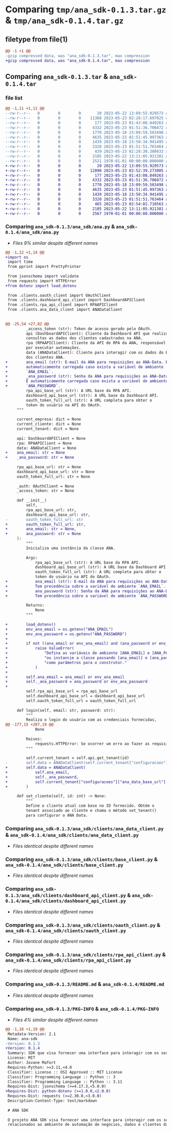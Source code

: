 # Comparing `tmp/ana_sdk-0.1.3.tar.gz` & `tmp/ana_sdk-0.1.4.tar.gz`

## filetype from file(1)

```diff
@@ -1 +1 @@
-gzip compressed data, was "ana_sdk-0.1.3.tar", max compression
+gzip compressed data, was "ana_sdk-0.1.4.tar", max compression
```

## Comparing `ana_sdk-0.1.3.tar` & `ana_sdk-0.1.4.tar`

### file list

```diff
@@ -1,11 +1,11 @@
--rw-r--r--   0        0        0       20 2023-05-22 13:09:55.929573 ana_sdk-0.1.3/ana_sdk/__init__.py
--rw-r--r--   0        0        0    11388 2023-05-23 02:28:17.697025 ana_sdk-0.1.3/ana_sdk/ana.py
--rw-r--r--   0        0        0      177 2023-05-23 01:43:08.849263 ana_sdk-0.1.3/ana_sdk/clients/__init__.py
--rw-r--r--   0        0        0     4332 2023-05-23 01:51:36.706872 ana_sdk-0.1.3/ana_sdk/clients/ana_data_client.py
--rw-r--r--   0        0        0     1770 2023-05-18 23:09:59.503498 ana_sdk-0.1.3/ana_sdk/clients/base_client.py
--rw-r--r--   0        0        0     4635 2023-05-23 01:51:45.997363 ana_sdk-0.1.3/ana_sdk/clients/dashboard_api_client.py
--rw-r--r--   0        0        0     1439 2023-05-18 23:50:34.941495 ana_sdk-0.1.3/ana_sdk/clients/oauth_client.py
--rw-r--r--   0        0        0     3320 2023-05-23 01:51:51.763464 ana_sdk-0.1.3/ana_sdk/clients/rpa_api_client.py
--rw-r--r--   0        0        0      439 2023-05-23 02:28:30.388033 ana_sdk-0.1.3/pyproject.toml
--rw-r--r--   0        0        0     2105 2023-05-22 13:11:05.921381 ana_sdk-0.1.3/README.md
--rw-r--r--   0        0        0     2521 1970-01-01 00:00:00.000000 ana_sdk-0.1.3/PKG-INFO
+-rw-r--r--   0        0        0       20 2023-05-22 13:09:55.929573 ana_sdk-0.1.4/ana_sdk/__init__.py
+-rw-r--r--   0        0        0    12890 2023-05-23 02:52:39.273005 ana_sdk-0.1.4/ana_sdk/ana.py
+-rw-r--r--   0        0        0      177 2023-05-23 01:43:08.849263 ana_sdk-0.1.4/ana_sdk/clients/__init__.py
+-rw-r--r--   0        0        0     4332 2023-05-23 01:51:36.706872 ana_sdk-0.1.4/ana_sdk/clients/ana_data_client.py
+-rw-r--r--   0        0        0     1770 2023-05-18 23:09:59.503498 ana_sdk-0.1.4/ana_sdk/clients/base_client.py
+-rw-r--r--   0        0        0     4635 2023-05-23 01:51:45.997363 ana_sdk-0.1.4/ana_sdk/clients/dashboard_api_client.py
+-rw-r--r--   0        0        0     1439 2023-05-18 23:50:34.941495 ana_sdk-0.1.4/ana_sdk/clients/oauth_client.py
+-rw-r--r--   0        0        0     3320 2023-05-23 01:51:51.763464 ana_sdk-0.1.4/ana_sdk/clients/rpa_api_client.py
+-rw-r--r--   0        0        0      465 2023-05-23 02:54:02.710563 ana_sdk-0.1.4/pyproject.toml
+-rw-r--r--   0        0        0     2105 2023-05-22 13:11:05.921381 ana_sdk-0.1.4/README.md
+-rw-r--r--   0        0        0     2567 1970-01-01 00:00:00.000000 ana_sdk-0.1.4/PKG-INFO
```

### Comparing `ana_sdk-0.1.3/ana_sdk/ana.py` & `ana_sdk-0.1.4/ana_sdk/ana.py`

 * *Files 9% similar despite different names*

```diff
@@ -1,12 +1,14 @@
+import os
 import time
 from pprint import PrettyPrinter
 
 from jsonschema import validate
 from requests import HTTPError
+from dotenv import load_dotenv
 
 from .clients.oauth_client import OAuthClient
 from .clients.dashboard_api_client import DashboardAPIClient
 from .clients.rpa_api_client import RPAAPIClient
 from .clients.ana_data_client import ANADataClient
 
 
@@ -25,54 +27,82 @@
         _access_token (str): Token de acesso gerado pelo OAuth.
         api (DashboardAPIClient): Cliente da Dashboard API que realiza
         consultas as dados dos clientes cadastrados na ANA.
         rpa (RPAAPIClient): Cliente da API de RPA da ANA, responsável
         por executar automações.
         data (ANADataClient): Cliente para interagir com os dados do ERP
         dos clientes ANA.
+        ana_email (str): E-mail da ANA para requisições ao ANA-Data. É
+        automaticamente carregada caso exista a variável de ambiente
+        `ANA_EMAIL`.
+        _ana_password (str): Senha da ANA para requisições ao ANA-Data.
+        É automaticamente carregada caso exista a variável de ambiente
+        `ANA_PASSWORD`.
         rpa_api_base_url (str): A URL base da RPA API.
         dashboard_api_base_url (str): A URL base da Dashboard API.
         oauth_token_full_url (str): A URL completa para obter o 
         token do usuário na API do OAuth.
     """
 
     current_empresa: dict = None
     current_cliente: dict = None
     current_tenant: dict = None
 
     api: DashboardAPIClient = None
     rpa: RPAAPIClient = None
     data: ANADataClient = None
+    ana_email: str = None
+    _ana_password: str = None
 
     rpa_api_base_url: str = None
     dashboard_api_base_url: str = None
     oauth_token_full_url: str = None
 
     _auth: OAuthClient = None
     _access_token: str = None
 
     def __init__(
         self,
         rpa_api_base_url: str,
         dashboard_api_base_url: str,
-        oauth_token_full_url: str
+        oauth_token_full_url: str,
+        ana_email: str = None,
+        ana_password: str = None
     ):
         """
         Inicializa uma instância da classe ANA.
 
         Args:
             rpa_api_base_url (str): A URL base da RPA API.
             dashboard_api_base_url (str): A URL base da Dashboard API.
             oauth_token_full_url (str): A URL completa para obter o 
             token do usuário na API do OAuth.
+            ana_email (str): E-mail da ANA para requisições ao ANA-Data.
+            Tem precedência sobre a variável de ambiente `ANA_EMAIL`.
+            ana_password (str): Senha da ANA para requisições ao ANA-Data.
+            Tem precedência sobre a variável de ambiente `ANA_PASSWORD`.
 
         Returns:
             None
         """
 
+        load_dotenv()
+        env_ana_email = os.getenv("ANA_EMAIL")
+        env_ana_password = os.getenv("ANA_PASSWORD")
+
+        if not ((ana_email or env_ana_email) and (ana_password or env_ana_password)):
+            raise ValueError(
+                "Defina as variáveis de ambiente [ANA_EMAIL] e [ANA_PASSWORD]"
+                "ou instancie a classe passando [ana_email] e [ana_password]"
+                "como parâmetros para o construtor."
+            )
+
+        self.ana_email = ana_email or env_ana_email
+        self._ana_password = ana_password or env_ana_password
+        
         self.rpa_api_base_url = rpa_api_base_url
         self.dashboard_api_base_url = dashboard_api_base_url
         self.oauth_token_full_url = oauth_token_full_url
 
     def login(self, email: str, password: str):
         """
         Realiza o login do usuário com as credenciais fornecidas,
@@ -177,15 +207,19 @@
             None
 
         Raises:
             requests.HTTPError: Se ocorrer um erro ao fazer as requisições.
         """
 
         self.current_tenant = self.api.get_tenant(id)
-        self.data = ANADataClient(self.current_tenant["configuracoes"]["ana_data_base_url"])
+        self.data = ANADataClient(
+            self.ana_email,
+            self._ana_password,
+            self.current_tenant["configuracoes"]["ana_data_base_url"]
+        )
 
     def set_cliente(self, id: int) -> None:
         """
         Define o cliente atual com base no ID fornecido. Obtém o
         tenant associado ao cliente e chama o método set_tenant()
         para configurar o ANA Data.
```

### Comparing `ana_sdk-0.1.3/ana_sdk/clients/ana_data_client.py` & `ana_sdk-0.1.4/ana_sdk/clients/ana_data_client.py`

 * *Files identical despite different names*

### Comparing `ana_sdk-0.1.3/ana_sdk/clients/base_client.py` & `ana_sdk-0.1.4/ana_sdk/clients/base_client.py`

 * *Files identical despite different names*

### Comparing `ana_sdk-0.1.3/ana_sdk/clients/dashboard_api_client.py` & `ana_sdk-0.1.4/ana_sdk/clients/dashboard_api_client.py`

 * *Files identical despite different names*

### Comparing `ana_sdk-0.1.3/ana_sdk/clients/oauth_client.py` & `ana_sdk-0.1.4/ana_sdk/clients/oauth_client.py`

 * *Files identical despite different names*

### Comparing `ana_sdk-0.1.3/ana_sdk/clients/rpa_api_client.py` & `ana_sdk-0.1.4/ana_sdk/clients/rpa_api_client.py`

 * *Files identical despite different names*

### Comparing `ana_sdk-0.1.3/README.md` & `ana_sdk-0.1.4/README.md`

 * *Files identical despite different names*

### Comparing `ana_sdk-0.1.3/PKG-INFO` & `ana_sdk-0.1.4/PKG-INFO`

 * *Files 4% similar despite different names*

```diff
@@ -1,18 +1,19 @@
 Metadata-Version: 2.1
 Name: ana-sdk
-Version: 0.1.3
+Version: 0.1.4
 Summary: SDK que visa fornecer uma interface para interagir com os serviços ANA.
 License: MIT
 Author: Jovane Mafort
 Requires-Python: >=3.11,<4.0
 Classifier: License :: OSI Approved :: MIT License
 Classifier: Programming Language :: Python :: 3
 Classifier: Programming Language :: Python :: 3.11
 Requires-Dist: jsonschema (>=4.17.3,<5.0.0)
+Requires-Dist: python-dotenv (>=1.0.0,<2.0.0)
 Requires-Dist: requests (>=2.30.0,<3.0.0)
 Description-Content-Type: text/markdown
 
 # ANA SDK
 
 O projeto ANA SDK visa fornecer uma interface para interagir com os serviços
 relacionados ao ambiente de automação de negócios, dados e clientes da ANA.
```

